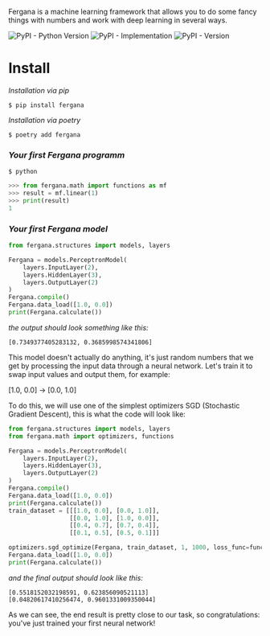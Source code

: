 Fergana is a machine learning framework that allows you to do some fancy things with numbers and work with deep learning in several ways.

![PyPI - Python Version](https://img.shields.io/pypi/pyversions/fergana)
![PyPI - Implementation](https://img.shields.io/pypi/implementation/fergana)
![PyPI - Version](https://img.shields.io/pypi/v/fergana)






# Install


*Installation via pip*
```
$ pip install fergana
```
*Installation via poetry*
```
$ poetry add fergana
```
### *Your first Fergana programm*

```shell
$ python
```

```python
>>> from fergana.math import functions as mf
>>> result = mf.linear(1)
>>> print(result)
1
```

### *Your first Fergana model*
```Python
from fergana.structures import models, layers

Fergana = models.PerceptronModel(
    layers.InputLayer(2),
    layers.HiddenLayer(3),
    layers.OutputLayer(2)
)
Fergana.compile()
Fergana.data_load([1.0, 0.0])
print(Fergana.calculate())
```

*the output should look something like this:*

```
[0.7349377405283132, 0.3685998574341806]
```
This model doesn't actually do anything, it's just random numbers that we get by processing the input data through a neural network. Let's train it to swap input values ​​and output them, for example: 

[1.0, 0.0] -> [0.0, 1.0]

To do this, we will use one of the simplest optimizers SGD (Stochastic Gradient Descent), this is what the code will look like:

```Python
from fergana.structures import models, layers
from fergana.math import optimizers, functions

Fergana = models.PerceptronModel(
    layers.InputLayer(2),
    layers.HiddenLayer(3),
    layers.OutputLayer(2)
)
Fergana.compile()
Fergana.data_load([1.0, 0.0])
print(Fergana.calculate())
train_dataset = [[[1.0, 0.0], [0.0, 1.0]],
                 [[0.0, 1.0], [1.0, 0.0]],
                 [[0.4, 0.7], [0.7, 0.4]],
                 [[0.1, 0.5], [0.5, 0.1]]]

optimizers.sgd_optimize(Fergana, train_dataset, 1, 1000, loss_func=functions.true_loss)
Fergana.data_load([1.0, 0.0])
print(Fergana.calculate())

```

*and the final output should look like  this:*
```
[0.5518152032198591, 0.623856090521113]
[0.04820617410256474, 0.9601331009350044]
```

As we can see, the end result is pretty close to our task, so congratulations: you've just trained your first neural network!
